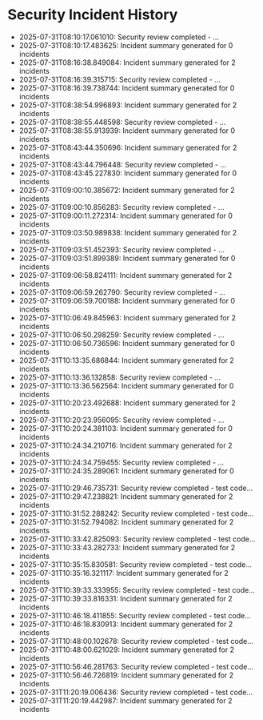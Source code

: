 # Security Incident History

- 2025-07-31T08:10:17.061010: Security review completed - ...
- 2025-07-31T08:10:17.483625: Incident summary generated for 0 incidents
- 2025-07-31T08:16:38.849084: Incident summary generated for 2 incidents
- 2025-07-31T08:16:39.315715: Security review completed - ...
- 2025-07-31T08:16:39.738744: Incident summary generated for 0 incidents
- 2025-07-31T08:38:54.996893: Incident summary generated for 2 incidents
- 2025-07-31T08:38:55.448598: Security review completed - ...
- 2025-07-31T08:38:55.913939: Incident summary generated for 0 incidents
- 2025-07-31T08:43:44.350696: Incident summary generated for 2 incidents
- 2025-07-31T08:43:44.796448: Security review completed - ...
- 2025-07-31T08:43:45.227830: Incident summary generated for 0 incidents
- 2025-07-31T09:00:10.385672: Incident summary generated for 2 incidents
- 2025-07-31T09:00:10.856283: Security review completed - ...
- 2025-07-31T09:00:11.272314: Incident summary generated for 0 incidents
- 2025-07-31T09:03:50.989838: Incident summary generated for 2 incidents
- 2025-07-31T09:03:51.452393: Security review completed - ...
- 2025-07-31T09:03:51.899389: Incident summary generated for 0 incidents
- 2025-07-31T09:06:58.824111: Incident summary generated for 2 incidents
- 2025-07-31T09:06:59.262790: Security review completed - ...
- 2025-07-31T09:06:59.700188: Incident summary generated for 0 incidents
- 2025-07-31T10:06:49.845963: Incident summary generated for 2 incidents
- 2025-07-31T10:06:50.298259: Security review completed - ...
- 2025-07-31T10:06:50.736596: Incident summary generated for 0 incidents
- 2025-07-31T10:13:35.686844: Incident summary generated for 2 incidents
- 2025-07-31T10:13:36.132858: Security review completed - ...
- 2025-07-31T10:13:36.562564: Incident summary generated for 0 incidents
- 2025-07-31T10:20:23.492688: Incident summary generated for 2 incidents
- 2025-07-31T10:20:23.956095: Security review completed - ...
- 2025-07-31T10:20:24.381103: Incident summary generated for 0 incidents
- 2025-07-31T10:24:34.210716: Incident summary generated for 2 incidents
- 2025-07-31T10:24:34.759455: Security review completed - ...
- 2025-07-31T10:24:35.289061: Incident summary generated for 0 incidents
- 2025-07-31T10:29:46.735731: Security review completed - test code...
- 2025-07-31T10:29:47.238821: Incident summary generated for 2 incidents
- 2025-07-31T10:31:52.288242: Security review completed - test code...
- 2025-07-31T10:31:52.794082: Incident summary generated for 2 incidents
- 2025-07-31T10:33:42.825093: Security review completed - test code...
- 2025-07-31T10:33:43.282733: Incident summary generated for 2 incidents
- 2025-07-31T10:35:15.830581: Security review completed - test code...
- 2025-07-31T10:35:16.321117: Incident summary generated for 2 incidents
- 2025-07-31T10:39:33.333955: Security review completed - test code...
- 2025-07-31T10:39:33.816331: Incident summary generated for 2 incidents
- 2025-07-31T10:46:18.411855: Security review completed - test code...
- 2025-07-31T10:46:18.830913: Incident summary generated for 2 incidents
- 2025-07-31T10:48:00.102678: Security review completed - test code...
- 2025-07-31T10:48:00.621029: Incident summary generated for 2 incidents
- 2025-07-31T10:56:46.281763: Security review completed - test code...
- 2025-07-31T10:56:46.726819: Incident summary generated for 2 incidents
- 2025-07-31T11:20:19.006436: Security review completed - test code...
- 2025-07-31T11:20:19.442987: Incident summary generated for 2 incidents
